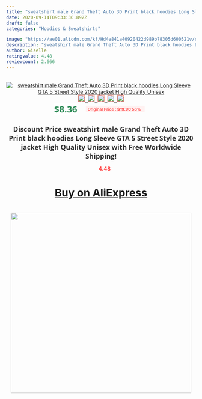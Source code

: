```yaml
---
title: "sweatshirt male Grand Theft Auto 3D Print black hoodies Long Sleeve GTA 5 Street Style 2020 jacket High Quality Unisex"
date: 2020-09-14T09:33:36.892Z
draft: false
categories: "Hoodies & Sweatshirts"

image: "https://ae01.alicdn.com/kf/Hd4e841a40920422d989b78305d600521v/sweatshirt-male-Grand-Theft-Auto-3D-Print-black-hoodies-Long-Sleeve-GTA-5-Street-Style-2020.jpg"
description: "sweatshirt male Grand Theft Auto 3D Print black hoodies Long Sleeve GTA 5 Street Style 2020 jacket High Quality Unisex"
author: Giselle
ratingvalue: 4.48
reviewcount: 2.666
---
```

<br>
<div style="text-align: center;">
<a href="https://s.click.aliexpress.com/e/_AZHMHX" target="_blank" rel="nofollow noopener noreferrer"><img alt="sweatshirt male Grand Theft Auto 3D Print black hoodies Long Sleeve GTA 5 Street Style 2020 jacket High Quality Unisex" class="magnifier-image" src="https://ae01.alicdn.com/kf/Hd4e841a40920422d989b78305d600521v/sweatshirt-male-Grand-Theft-Auto-3D-Print-black-hoodies-Long-Sleeve-GTA-5-Street-Style-2020.jpg_640x640.jpg">
<br>
<img style="border:1px solid salmon" src="https://ae01.alicdn.com/kf/Hd4e841a40920422d989b78305d600521v/sweatshirt-male-Grand-Theft-Auto-3D-Print-black-hoodies-Long-Sleeve-GTA-5-Street-Style-2020.jpg_120x120.jpg">&nbsp;&nbsp;<img style="border:1px solid salmon" src="https://ae01.alicdn.com/kf/H9f20df3eb6b94b2e83efc9ab04813453T/sweatshirt-male-Grand-Theft-Auto-3D-Print-black-hoodies-Long-Sleeve-GTA-5-Street-Style-2020.jpg_120x120.jpg">&nbsp;&nbsp;<img style="border:1px solid salmon" src="https://ae01.alicdn.com/kf/H9a15934c7ee44e279280c1c185d36cc76/sweatshirt-male-Grand-Theft-Auto-3D-Print-black-hoodies-Long-Sleeve-GTA-5-Street-Style-2020.jpg_120x120.jpg">&nbsp;&nbsp;<img style="border:1px solid salmon" src="https://ae01.alicdn.com/kf/H0b37c1f0075540c0ab80aca9b4aca2a0U/sweatshirt-male-Grand-Theft-Auto-3D-Print-black-hoodies-Long-Sleeve-GTA-5-Street-Style-2020.jpg_120x120.jpg">&nbsp;&nbsp;<img style="border:1px solid salmon" src="https://ae01.alicdn.com/kf/Hfefb43a3052b4d6b8c5aa5ea3cb38987x/sweatshirt-male-Grand-Theft-Auto-3D-Print-black-hoodies-Long-Sleeve-GTA-5-Street-Style-2020.jpg_120x120.jpg"></a></div><br0>
<div style="text-align: center;"><span style="background-color: white; border: 0px; box-sizing: border-box; color: seagreen; display: inline-block; font-family: &quot;open sans&quot; , &quot;arial&quot; , &quot;helvetica&quot; , sans-serif , &quot;heiti&quot;; font-size: 24px; font-stretch: inherit; font-weight: 700; line-height: inherit; margin: 0px 10px 0px 0px; padding: 0px; vertical-align: middle;">$8.36 </span>
<span style="background: rgb(255 , 241 , 241); border-radius: 3px; border: 0px; box-sizing: border-box; color: #ff4747; display: inline-block; font-family: inherit; font-size: 12px; font-stretch: inherit; font-style: inherit; font-variant: inherit; font-weight: 600; line-height: inherit; margin: 0px; padding: 2px 5px; transform: scale(0.9); vertical-align: middle;">Original Price : <b style="text-decoration: line-through;">$19.90 </b> 58%&nbsp;&nbsp;</span></div>
<h1 style="color: #333333; display: inline-block; font-family: &quot;open sans&quot; , &quot;arial&quot; , &quot;helvetica&quot; , sans-serif , &quot;heiti&quot;; font-size: 18px; font-stretch: inherit; font-weight: 700; text-align: center;">Discount Price sweatshirt male Grand Theft Auto 3D Print black hoodies Long Sleeve GTA 5 Street Style 2020 jacket High Quality Unisex with Free Worldwide Shipping!</h1>
<div style="color: #ff4747; text-align: center;">
<img src="https://4.bp.blogspot.com/-M0ZcTcb-5uY/XleCXlxnR4I/AAAAAAAAAEc/OrjgMkXV1oMQFaCRZj5HQwOCBcu3w1FegCPcBGAYYCw/s1600/star.png" style="height: 15px;">&nbsp;<b>4.48</b></div>
<div class="button_cont" align="center"><a class="buynow_a" href="https://s.click.aliexpress.com/e/_AZHMHX" target="_blank" rel="nofollow noopener noreferrer"><H1>Buy on AliExpress</H1></a></div><br>
<div class="separator" style="clear: both; text-align: center;">
<img src="https://lh3.googleusercontent.com/-pTy5HemUv9M/XlePHvY0dAI/AAAAAAAAAE4/0nX5iRUoIWY8eMW9Dpxeirr157OZliDIgCLcBGAsYHQ/s1600/badge.gif" width="480">
</div>

